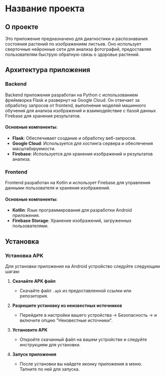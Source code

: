 # Название проекта

## О проекте
Это приложение предназначено для диагностики и распознавания состояния растений по изображениям листьев. Оно использует сверточные нейронные сети для анализа фотографий, предоставляя пользователям быструю обратную связь о здоровье растений.

## Архитектура приложения

### Backend
Backend приложения разработан на Python с использованием фреймворка Flask и развернут на Google Cloud. Он отвечает за обработку запросов от frontend, выполнение моделей машинного обучения для анализа изображений и взаимодействие с базой данных Firebase для хранения результатов.

#### Основные компоненты:
- **Flask**: Обеспечивает создание и обработку веб-запросов.
- **Google Cloud**: Используется для хостинга сервера и обеспечения масштабируемости.
- **Firebase**: Используется для хранения изображений и результатов анализа.

### Frontend
Frontend разработан на Kotlin и использует Firebase для управления данными пользователя и хранения изображений. 

#### Основные компоненты:
- **Kotlin**: Язык программирования для разработки Android приложения.
- **Firebase Storage**: Хранение изображений, загруженных пользователями.

## Установка

### Установка APK
Для установки приложения на Android устройство следуйте следующим шагам:

1. **Скачайте APK файл**
   - Скачайте файл `.apk` из предоставленной ссылки или репозитория.

2. **Разрешите установку из неизвестных источников**
   - Перейдите в настройки вашего устройства -> Безопасность -> и включите опцию "Неизвестные источники".

3. **Установите APK**
   - Откройте скачанный файл на вашем устройстве и следуйте инструкциям для установки.

4. **Запуск приложения**
   - После установки вы найдете иконку приложения в меню. Тапните по ней для запуска.

